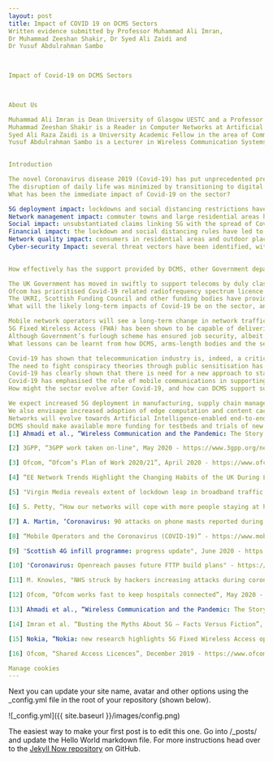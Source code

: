 ```yaml
---
layout: post
title: Impact of COVID 19 on DCMS Sectors
Written evidence submitted by Professor Muhammad Ali Imran,
Dr Muhammad Zeeshan Shakir, Dr Syed Ali Zaidi and
Dr Yusuf Abdulrahman Sambo

 

Impact of Covid-19 on DCMS Sectors

 

About Us

Muhammad Ali Imran is Dean University of Glasgow UESTC and a Professor of Wireless Communication Systems. He heads the Communications, Sensing and Imaging (CSI) research group at University of Glasgow and is the Director of Glasgow-UESTC Centre for Educational Development and Innovation.
Muhammad Zeeshan Shakir is a Reader in Computer Networks at Artificial Intelligence, Visual Communications and Network (AVCN) research centre, University of the West of Scotland. He is serving as a Chair of IEEE Communication Society “emerging technologies initiative on backhaul/fronthaul communications and networking”.
Syed Ali Raza Zaidi is a University Academic Fellow in the area of Communication and Networking for IoT, Robotics and Autonomous Systems at the University of Leeds.
Yusuf Abdulrahman Sambo is a Lecturer in Wireless Communication Systems and 5G Testbed Lead at James Watt School of Engineering, University of Glasgow.
 

Introduction

The novel Coronavirus disease 2019 (Covid-19) has put unprecedented pressure on the NHS with the resultant lockdown disrupting socio-economic activities throughout the UK and indeed, across the world.
The disruption of daily life was minimized by transitioning to digital platforms. The telecommunication industry has been instrumental in ensuring that this transition is smooth and the sudden growth in demand is efficiently managed by the existing infrastructure. Digital services delivered via fixed broadband networks, as well as mobile networks contributed not only in supporting continuity of economy, for instance through online shopping, education and other infotainment applications but also enabled implementation of new services, e.g. remote or online healthcare services. Some of the new services have been deployed to devise a coordinated action in response to the pandemic. Like other industries, Covid-19 has had significant and far reaching impacts on the telecommunication industry[1]. In this submission, we present our written evidence on the impact of Covid-19 on DSMC sectors, with focus on telecommunications.
What has been the immediate impact of Covid-19 on the sector?

5G deployment impact: lockdowns and social distancing restrictions have disrupted the global 5G equipment supply chain, resulting in delays and limited options in the market. Moreover, 3rd Generation Partnership Project (3GPP) – the body tasked with standardising mobile telecommunications – has cancelled all face-to-face meetings for the year and delayed 5G Stage 3 standardisation by 3 months due to Covid-19[2], which might lead to delayed deployment of low-latency and massive machine-type communication services of 5G. On the regulatory side, Ofcom had initially planned to hold 5G spectrum auctions in the 700 MHz and 3.6 – 3.8 GHz frequency ranges in spring but had to postpone it to a yet to be confirmed date in 2020/21[3]. Moreover, Covid-19 response could have been accelerated through deployment of 4G/5G enabled applications/services. As an example, Internet-of-Things (IoT) based development boards and sensors could have been used for social distancing and remote condition monitoring over cellular or Wi-Fi networks. However, majority of these sensors and communication modules were widely unavailable from the major supplier. The disrupted supply chain and reliance on manufacturing sector in other countries was the key reason behind this. This ultimately hampered efforts from academic community to proposed new digital solutions.
Network management impact: commuter towns and large residential areas have experienced massive spikes in mobile data usage for communications apps of up to 120% due to both adults and children working from and staying at home throughout the lockdown, compared to city centres that saw up to 58% decrease in traffic[4]. Furthermore, fixed-line and mobile operators have reported up to 30% increase in network traffic during the lockdown[5]. To cope with this change in traffic profile, operators have invested in traffic and energy management, maintenance and upgrades of network infrastructure[6]. This would have been better managed if 5G penetration rates were better to utilise its self-organising capabilities, which leverages on virtualisation of network functions to flexibly provision and redirect resources where needed.
Social impact: unsubstantiated claims linking 5G with the spread of Covid-19 that have become viral thanks to social media have generated public antipathy towards 5G, resulting in telecom infrastructure being vandalised and workers harassed. This has led to about 90 attacks[7] on cellular masts in the UK during the lockdown leaving some sites without coverage and further straining workers trying to keep the networks running efficiently. Fake news in general has led to several incidents with the considerable social impact. In the future, coordinated efforts will be required to tackle fake news and rumours that could compromise the effectiveness of critical infrastructure.
Financial impact: the lockdown and social distancing rules have led to network underutilisation, especially in urban commercial areas where current 5G deployments are mainly centred. This could lead to potential revenue losses for mobile network operators, with further leakages due to Wi-Fi co-existence in many homes. Whilst urban areas have seen a sharp drop in traffic, suburban areas have recorded significant rise in traffic with Vodafone seeing a 42% increase in mobile voice traffic on its network and EE reporting 45% increase in traffic from communication apps usage during the lockdown. It is worth noting that such a significant increase in network utilisation does not signify profits. Operators have introduced generous packages that comprise of cheap data and free calls, which could have contributed to the rise in traffic[8]. Moreover, operators have deployed additional resources to ensure their networks run efficiently, which comes with corresponding OPEX implications. Financial results for this quarter will provide actual financial implications of Covid-19 on the industry.
Network quality impact: consumers in residential areas and outdoor places have faced intermittent access to broadband services due to the radical change in traffic patterns, which has caused congestion on fixed networks resulting in reduced quality of service and quality of experience. Besides, the unavailability of mobile broadband services (4G and 5G) has compounded matters for people living in rural areas, putting them in a disadvantaged position, compared to urban and suburban dwellers. Moreover, the Scottish 4G infill programme, which was launched to deliver 4G LTE infrastructure and services to approximately 50 - 60 locations in Scotland without 4G coverage, had to suspend all construction works from 23 March 2020 due to Covid-19[9]. Furthermore, Openreach has suspended future build plans for fibre-to-the-premises and scaled-back engineering works for network expansion due to Covid-19[10], which has also contributed to poor mobile user experience during this pandemic.
Cyber-security Impact: several threat vectors have been identified, with more emerging, during the current crisis due to increased usage of telecommunication services. NHS digital infrastructure as well as online business activities have envisioned increased Covid-19 related cyber-security attacks[11]. Moreover, the sudden migration to digital platforms for work, study and socialising offered less opportunity for consumers to evaluate privacy aspect of digital platforms, which could lead to leakage of personal data in the future.
 

How effectively has the support provided by DCMS, other Government departments and arms-length bodies addressed the sector’s needs?

The UK Government has moved in swiftly to support telecoms by duly classifying it as a critical sector and declared persons that work in telecoms as key workers. This has allowed telecom workers to ensure that networks are up and running throughout the pandemic to support the NHS and socio-economic activities during this public health crisis.
Ofcom has prioritised Covid-19 related radiofrequency spectrum licence applications and cut down processing times to as short as one day to speed-up deployments by hospitals and other interventions requiring wireless connectivity[12]. This involved coordinating and accelerating regulatory processes to ensure that the proposed transmitting stations do not cause interference to existing services.
The UKRI, Scottish Funding Council and other funding bodies have provided rapid response funding opportunities for solutions to curtail the Covid-19 pandemic. This has seen innovative ideas from academia and industry that utilise telecommunications for public health benefits being funded. However, these funding calls are for immediate impact projects, which leaves out other promising short-to-medium term ideas, given the possibility of Covid-19 being endemic.
What will the likely long-term impacts of Covid-19 be on the sector, and what support is needed to deal with those?

Mobile network operators will see a long-term change in network traffic patterns if working from home becomes normalised with a sizeable portion of the population moving out of big towns and cities to cheaper and quieter areas. Accordingly, operators would have to rethink their network deployment strategies that currently significantly favour dense urban areas.
5G Fixed Wireless Access (FWA) has been shown to be capable of delivering high-speed fibre-grade broadband to homes in suburban and rural areas where there is inadequate fibre connectivity to support additional capacity demands. Accordingly, Government should incentivise accelerated 5G deployment beyond urban areas given the change in network traffic patterns.
Although Government’s furlough scheme has ensured job security, albeit temporarily, the consensus is that economic forecasts look gloomy with fears of job losses. This means more consumers will not be able to afford highly priced 5G phone upgrades, resulting in underutilisation of existing 5G networks and revenue loss. Mobile device manufacturers and network operators need to reconsider pricing of 5G phones taking into account economic realities, otherwise the popularity 5G currently enjoys among the public might die-off. Manufacturers and operators need to rethink about the device and network compatibility and agree a transition phase deployment for 5G.
What lessons can be learnt from how DCMS, arms-length bodies and the sector have dealt with Covid-19?

Covid-19 has shown that telecommunication industry is, indeed, a critical sector that supports the NHS, emergency services, education, business, and keeping in touch with friends or family[13]. Government’s decision to classify network equipment as critical infrastructure and telecom workers as essential workers has provided the required backing needed to ensure networks operate efficiently.
The need to fight conspiracy theories through public sensitisation has been amplified by Covid-19, which led to the destruction of critical network infrastructure and harassment of telecoms workers. Ofcom, academia and industry put out strong rebuttals of the conspiracy theories, detailing how attacks on telecoms infrastructure and workers could worsen the effects of Covid-19. Ofcom has also sanctioned media houses propagating these misleading claims[14].
Covid-19 has clearly shown that there is need for a new approach to stakeholder engagement on the benefits of 5G pre- and post-deployment to aid in technology acceptance. A June 2020 Nokia-commissioned survey with respondents from the US, the UK and South Korea found out that 80% of consumers that understand what 5G is find it appealing, compared to 23% of consumers that are unfamiliar with it[15].
Covid-19 has emphasised the role of mobile communications in supporting multiple sectors of the economy and this makes a strong case for accelerated 5G deployment. Furthermore, researchers have rapidly developed innovative wireless communications solutions to tackle effects of the pandemic, which proves technological readiness.
How might the sector evolve after Covid-19, and how can DCMS support such innovation to deal with future challenges?

We expect increased 5G deployment in manufacturing, supply chain management, remote monitoring and remote control of robots to boost productivity and futureproof operations. This will be fuelled by Ofcom’s latest spectrum licensing regime that promotes shared access licencing allowing for private and community-based mobile networks[16].
We also envisage increased adoption of edge computation and content caching across networks, including in suburban and rural areas, which would ease network congestion, improve quality of service and support use cases such as education, immersive experience and IoT.
Networks will evolve towards Artificial Intelligence-enabled end-to-end solutions from network deployment to network management in order to minimise reliance on human intervention and improve efficiency. However, this should not be considered as a threat to current job roles in the telecommunication industry as there is need for trained a workforce for the new and emerging skills needed to run the intelligent networks.  
DCMS should make available more funding for testbeds and trials of new 5G use cases and key enablers such as edge computing and automation to facilitate their adoption. These emerging use cases cover tourism, manufacturing, retail, agriculture, education, remote healthcare, among many others. It is necessary to build resilient, reliable and robust mobile networks that can cope with changing demands and uncover new business opportunities.
[1] Ahmadi et al., “Wireless Communication and the Pandemic: The Story So Far”, April 2020 - https://www.comsoc.org/publications/ctn/wireless-communication-and-pandemic-story-so-far

[2] 3GPP, “3GPP work taken on-line", May 2020 - https://www.3gpp.org/news-events/2108-3gpp

[3] Ofcom, “Ofcom’s Plan of Work 2020/21”, April 2020 - https://www.ofcom.org.uk/__data/assets/pdf_file/0029/194753/statement-ofcom-plan-of-work-2020-21.pdf

[4] “EE Network Trends Highlight the Changing Habits of the UK During Lockdown”, May 2020 - https://newsroom.ee.co.uk/ee-network-trends-highlight-the-changing-habits-of-the-uk-during-lockdown/

[5] "Virgin Media reveals extent of lockdown leap in broadband traffic growth", June 2020 - https://www.virginmedia.com/corporate/media-centre/press-releases/virgin-media-reveals-extent-of-lockdown-leap-in-broadband-traffic-growth

[6] S. Petty, “How our networks will cope with more people staying at home”, March 2020 - https://newscentre.vodafone.co.uk/viewpoint/vodafone-networks-up-to-the-task-says-scott-petty/

[7] A. Martin, ‘Coronavirus: 90 attacks on phone masts reported during UK's lockdown’, May 2020 - https://news.sky.com/story/coronavirus-90-attacks-on-phone-masts-reported-during-uks-lockdown-11994401

[8] “Mobile Operators and the Coronavirus (COVID-19)” - https://www.mobileuk.org/mobile-operators-and-the-coronavirus

[9] "Scottish 4G infill programme: progress update", June 2020 - https://www.gov.scot/publications/scottish-4g-infill-programme-progress-update/#How%20mast%20sites%20progress%20to%20delivery

[10] "Coronavirus: Openreach pauses future FTTP build plans" - https://www.hso.co.uk/leased-lines/technology-news/fttp-news/coronavirus-openreach-pauses-future-fttp-build-plans

[11] M. Knowles, "NHS struck by hackers increasing attacks during coronavirus - GCHQ in chilling warning", June 2020 - https://www.express.co.uk/news/uk/1291668/nhs-hack-coronavirus-GCHQ

[12] Ofcom, “Ofcom works fast to keep hospitals connected”, May 2020 - https://www.ofcom.org.uk/about-ofcom/latest/features-and-news/keep-hospitals-connected

[13] Ahmadi et al., “Wireless Communication and the Pandemic: The Story So Far”, April 2020 - https://www.comsoc.org/publications/ctn/wireless-communication-and-pandemic-story-so-far

[14] Imran et al. “Busting the Myths About 5G – Facts Versus Fiction”, May 2020 - https://www.comsoc.org/publications/ctn/truth-out-there-examining-science-around-5g-paranoia

[15] Nokia, “Nokia: new research highlights 5G Fixed Wireless Access opportunity for mobile operators”, June 2020 -  https://www.nokia.com/about-us/news/releases/2020/06/10/nokia-new-research-highlights-5g-fixed-wireless-access-opportunity-for-mobile-operators/

[16] Ofcom, “Shared Access Licences”, December 2019 - https://www.ofcom.org.uk/manage-your-licence/radiocommunication-licences/shared-access

Manage cookies
---
```


Next you can update your site name, avatar and other options using the _config.yml file in the root of your repository (shown below).

![_config.yml]({{ site.baseurl }}/images/config.png)

The easiest way to make your first post is to edit this one. Go into /_posts/ and update the Hello World markdown file. For more instructions head over to the [Jekyll Now repository](https://github.com/barryclark/jekyll-now) on GitHub.
